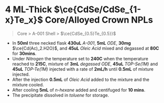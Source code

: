 # 4 ML-Thick $\ce{CdSe/CdSe_{1-x}Te_x}$ Core/Alloyed Crown NPLs
> Core > A-001
> Shell > $\ce{CdSe_{0.5}Te_{0.5}}$


* In **50ml** three necked flask **430uL** *A-001*, **5mL** *ODE*, **30mg** $\ce{Cd(Ac)_2.H2O}$, and **45uL** *Oleic Acid* mixed and degassed at **80C** for **30mins**.
* Under *Nitrogen* the temperature set to **240C** when the temperature reached to **215C**, mixture of **3mL** *degassed ODE*, **45uL** *TOP-Se(1M)* and **45uL** *TOP-Te(1M)* injected with a rate of **2mL/h** until **0.5mL** of mixture injected.
*  After the injection **0.5mL** of *Oleic Acid* added to the mixture and the mixture cooled.
*  After cooling **5mL** of *n-hexane* added and centifuged for **10 mins**.
*  The precipitate dissolved in *toluene* for storage.
